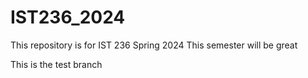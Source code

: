 # IST236_2024
This repository is for IST 236 Spring 2024
This semester will be great

This is the test branch